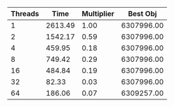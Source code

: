 |Threads | Time | Multiplier | Best Obj |
| - | - | - | - |
|1|2613.49|1.00|6307996.00|
|2|1542.17|0.59|6307996.00|
|4|459.95|0.18|6307996.00|
|8|749.42|0.29|6307996.00|
|16|484.84|0.19|6307996.00|
|32|82.33|0.03|6307996.00|
|64|186.06|0.07|6309257.00|
